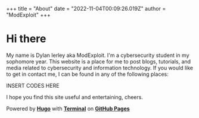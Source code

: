 +++
title = "About"
date = "2022-11-04T00:09:26.019Z"
author = "ModExploit"
+++

# Hi there

My name is Dylan Ierley aka ModExploit. I'm a cybersecurity student in my sophomore year. This website is a place for me to post blogs, tutorials, and media related to cybersecurity and information technology. If you would like to get in contact me, I can be found in any of the following places:

INSERT CODES HERE

I hope you find this site useful and entertaining, cheers.

Powered by [**Hugo**](https://gohugo.io/) with [**Terminal**](https://gohugo.io/) on [**GitHub Pages**](https://pages.github.com/)
